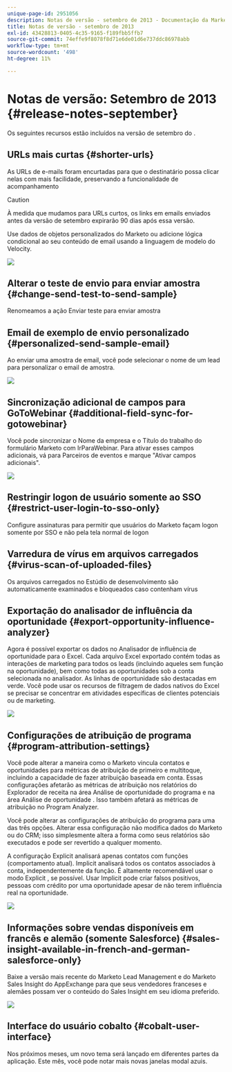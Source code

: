 ```yaml
---
unique-page-id: 2951056
description: Notas de versão - setembro de 2013 - Documentação da Marketo - Documentação do produto
title: Notas de versão - setembro de 2013
exl-id: 43428813-0405-4c35-9165-f189fbb5ffb7
source-git-commit: 74effe9f8078f8d71e6de01d6e737ddc86978abb
workflow-type: tm+mt
source-wordcount: '498'
ht-degree: 11%

---
```


# Notas de versão: Setembro de 2013 {#release-notes-september}

Os seguintes recursos estão incluídos na versão de setembro do .

## URLs mais curtas {#shorter-urls}

As URLs de e-mails foram encurtadas para que o destinatário possa clicar nelas com mais facilidade, preservando a funcionalidade de acompanhamento

>[!CAUTION]
>
>À medida que mudamos para URLs curtos, os links em emails enviados antes da versão de setembro expirarão 90 dias após essa versão.

Use dados de objetos personalizados do Marketo ou adicione lógica condicional ao seu conteúdo de email usando a linguagem de modelo do Velocity.

![](assets/image2014-9-22-17-3a10-3a56.png)

## Alterar o teste de envio para enviar amostra {#change-send-test-to-send-sample}

Renomeamos a ação Enviar teste para enviar amostra

## Email de exemplo de envio personalizado {#personalized-send-sample-email}

Ao enviar uma amostra de email, você pode selecionar o nome de um lead para personalizar o email de amostra.

![](assets/image2014-9-22-17-3a11-3a22.png)

## Sincronização adicional de campos para GoToWebinar {#additional-field-sync-for-gotowebinar}

Você pode sincronizar o Nome da empresa e o Título do trabalho do formulário Marketo com IrParaWebinar. Para ativar esses campos adicionais, vá para Parceiros de eventos e marque &quot;Ativar campos adicionais&quot;.

![](assets/image2014-9-22-17-3a11-3a53.png)

## Restringir logon de usuário somente ao SSO {#restrict-user-login-to-sso-only}

Configure assinaturas para permitir que usuários do Marketo façam logon somente por SSO e não pela tela normal de logon

## Varredura de vírus em arquivos carregados {#virus-scan-of-uploaded-files}

Os arquivos carregados no Estúdio de desenvolvimento são automaticamente examinados e bloqueados caso contenham vírus

## Exportação do analisador de influência da oportunidade {#export-opportunity-influence-analyzer}

Agora é possível exportar os dados no Analisador de influência de oportunidade para o Excel. Cada arquivo Excel exportado contém todas as interações de marketing para todos os leads (incluindo aqueles sem função na oportunidade), bem como todas as oportunidades sob a conta selecionada no analisador. As linhas de oportunidade são destacadas em verde. Você pode usar os recursos de filtragem de dados nativos do Excel se precisar se concentrar em atividades específicas de clientes potenciais ou de marketing.

![](assets/image2014-9-22-17-3a12-3a23.png)

## Configurações de atribuição de programa {#program-attribution-settings}

Você pode alterar a maneira como o Marketo vincula contatos e oportunidades para métricas de atribuição de primeiro e multitoque, incluindo a capacidade de fazer atribuição baseada em conta. Essas configurações afetarão as métricas de atribuição nos relatórios do Explorador de receita na área Análise de oportunidade do programa e na área Análise de oportunidade . Isso também afetará as métricas de atribuição no Program Analyzer.

Você pode alterar as configurações de atribuição do programa para uma das três opções. Alterar essa configuração não modifica dados do Marketo ou do CRM; isso simplesmente altera a forma como seus relatórios são executados e pode ser revertido a qualquer momento.

A configuração Explicit analisará apenas contatos com funções (comportamento atual). Implicit analisará todos os contatos associados à conta, independentemente da função. É altamente recomendável usar o modo Explicit , se possível. Usar Implicit pode criar falsos positivos, pessoas com crédito por uma oportunidade apesar de não terem influência real na oportunidade.

![](assets/image2014-9-22-17-3a12-3a43.png)

## Informações sobre vendas disponíveis em francês e alemão (somente Salesforce) {#sales-insight-available-in-french-and-german-salesforce-only}

Baixe a versão mais recente do Marketo Lead Management e do Marketo Sales Insight do AppExchange para que seus vendedores franceses e alemães possam ver o conteúdo do Sales Insight em seu idioma preferido.

![](assets/image2014-9-22-17-3a13-3a12.png)

## Interface do usuário cobalto {#cobalt-user-interface}

Nos próximos meses, um novo tema será lançado em diferentes partes da aplicação. Este mês, você pode notar mais novas janelas modal azuis.
